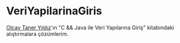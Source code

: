 # VeriYapilarinaGiris

[Olcay Taner Yıldız](https://github.com/olcaytaner)'ın "C && Java ile Veri Yapılarına Giriş" kitabındaki alıştırmalara çözümlerim.
